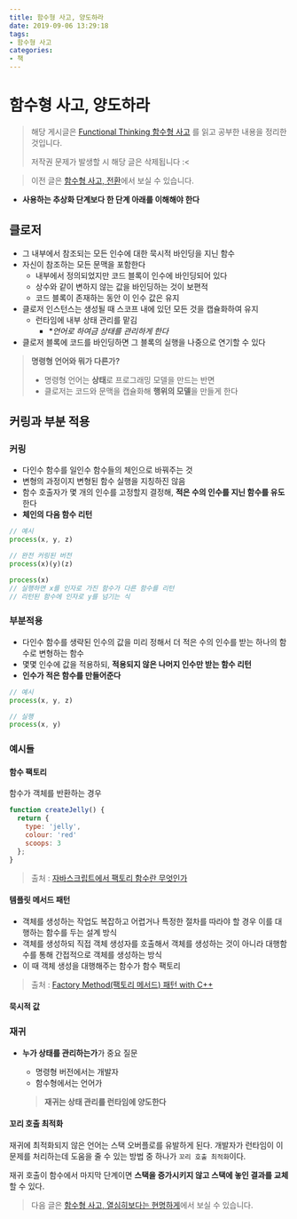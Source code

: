 ```yaml
---
title: 함수형 사고, 양도하라
date: 2019-09-06 13:29:18
tags:
- 함수형 사고
categories:
- 책
---
```


# 함수형 사고, 양도하라

> 해당 게시글은 [Functional Thinking 함수형 사고]() 를 읽고 공부한 내용을 정리한 것입니다.
>
> 저작권 문제가 발생할 시 해당 글은 삭제됩니다 :<

> 이전 글은 [함수형 사고, 전환](https://eunajjing.github.io/2019/08/28/functional-thinking02/)에서 보실 수 있습니다.

- **사용하는 추상화 단계보다 한 단계 아래를 이해해야 한다**

## 클로저

- 그 내부에서 참조되는 모든 인수에 대한 묵시적 바인딩을 지닌 함수
- 자신이 참조하는 모든 문맥을 포함한다
  - 내부에서 정의되었지만 코드 블록이 인수에 바인딩되어 있다
  - 상수와 같이 변하지 않는 값을 바인딩하는 것이 보편적
  - 코드 블록이 존재하는 동안 이 인수 값은 유지
- 클로저 인스턴스는 생성될 때 스코프 내에 있던 모든 것을 캡슐화하여 유지
  - 런타임에 내부 상태 관리를 맡김
    - **언어로 하여금 상태를 관리하게 한다*
- 클로저 블록에 코드를 바인딩하면 그 블록의 실행을 나중으로 연기할 수 있다

> **명령형 언어와 뭐가 다른가?**
>
> - 명령형 언어는 **상태**로 프로그래밍 모델을 만드는 반면
> - 클로저는 코드와 문맥을 캡슐화해 **행위의 모델**을 만들게 한다

## 커링과 부분 적용

### 커링

- 다인수 함수를 일인수 함수들의 체인으로 바꿔주는 것
- 변형의 과정이지 변형된 함수 실행을 지칭하진 않음
- 함수 호출자가 몇 개의 인수를 고정할지 결정해, **적은 수의 인수를 지닌 함수를 유도**한다
- **체인의 다음 함수 리턴**

```javascript
// 예시
process(x, y, z)

// 완전 커링된 버전
process(x)(y)(z)

process(x)
// 실행하면 x를 인자로 가진 함수가 다른 함수를 리턴
// 리턴된 함수에 인자로 y를 넘기는 식
```

### 부분적용

- 다인수 함수를 생략된 인수의 값을 미리 정해서 더 적은 수의 인수를 받는 하나의 함수로 변형하는 함수
- 몇몇 인수에 값을 적용하되, **적용되지 않은 나머지 인수만 받는 함수 리턴**
- **인수가 적은 함수를 만들어준다**

```javascript
// 예시
process(x, y, z)

// 실행
process(x, y)
```

### 예시들

#### 함수 팩토리

함수가 객체를 반환하는 경우

```javascript
function createJelly() {
  return {
    type: 'jelly',
    colour: 'red'
    scoops: 3
  };
}
```

> 출처 : [자바스크립트에서 팩토리 함수란 무엇인가](https://ui.toast.com/weekly-pick/ko_20160905/)

#### 템플릿 메서드 패턴

- 객체를 생성하는 작업도 복잡하고 어렵거나 특정한 절차를 따라야 할 경우 이를 대행하는 함수를 두는 설계 방식
- 객체를 생성하되 직접 객체 생성자를 호출해서 객체를 생성하는 것이 아니라 대행함수를 통해 간접적으로 객체를 생성하는 방식
- 이 때 객체 생성을 대행해주는 함수가 함수 팩토리

> 출처 : [Factory Method(팩토리 메서드) 패턴 with C++](https://cinrueom.tistory.com/34)

#### 묵시적 값

### 재귀

- **누가 상태를 관리하는가**가 중요 질문

  - 명령형 버전에서는 개발자
  - 함수형에서는 언어가

  > **재귀는 상태 관리를 런타임에 양도한다**

#### 꼬리 호출 최적화

재귀에 최적화되지 않은 언어는 스택 오버플로를 유발하게 된다. 개발자가 런타임이 이 문제를 처리하는데 도움을 줄 수 있는 방법 중 하나가 `꼬리 호출 최적화`이다.

재귀 호출이 함수에서 마지막 단계이면 **스택을 증가시키지 않고 스택에 놓인 결과를 교체**할 수 있다.

> 다음 글은 [함수형 사고, 열심히보다는 현명하게](https://eunajjing.github.io/2019/08/28/functional-thinking04/)에서 보실 수 있습니다.